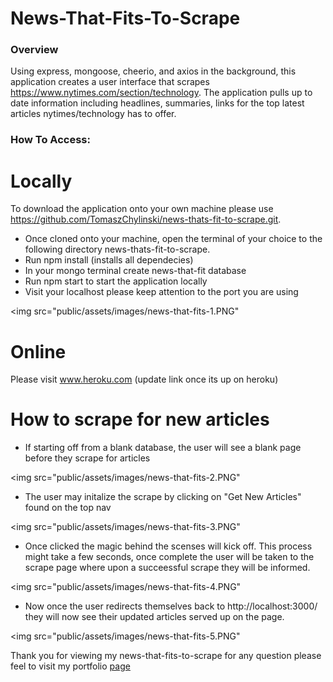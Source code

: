 # News-That-Fits-To-Scrape

### Overview

Using express, mongoose, cheerio, and axios in the background, this application creates a user interface that scrapes https://www.nytimes.com/section/technology. The application pulls up to date information including headlines, summaries, links for the top latest articles nytimes/technology has to offer.

### How To Access:

# Locally

To download the application onto your own machine please use https://github.com/TomaszChylinski/news-thats-fit-to-scrape.git.

- Once cloned onto your machine, open the terminal of your choice to the following directory news-thats-fit-to-scrape.
- Run npm install (installs all dependecies)
- In your mongo terminal create news-that-fit database
- Run npm start to start the application locally
- Visit your localhost please keep attention to the port you are using

<img src="public/assets/images/news-that-fits-1.PNG"

# Online

Please visit www.heroku.com (update link once its up on heroku)

# How to scrape for new articles

- If starting off from a blank database, the user will see a blank page before they scrape for articles

<img src="public/assets/images/news-that-fits-2.PNG"

- The user may initalize the scrape by clicking on "Get New Articles" found on the top nav

<img src="public/assets/images/news-that-fits-3.PNG"

- Once clicked the magic behind the scenses will kick off. This process might take a few seconds, once complete the user will be taken to the scrape page where upon a succeessful scrape they will be informed. 


<img src="public/assets/images/news-that-fits-4.PNG"

- Now once the user redirects themselves back to http://localhost:3000/ they will now see their updated articles served up on the page. 

<img src="public/assets/images/news-that-fits-5.PNG"


Thank you for viewing my news-that-fits-to-scrape for any question please feel to visit my portfolio <a href="https://tomaszchylinski.github.io/chylinski-tomasz-portfolio/index.html">page</a>